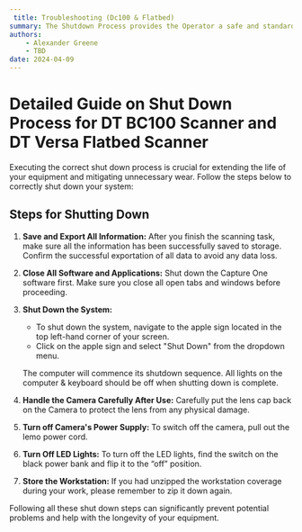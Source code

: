 ```yaml
---
 title: Troubleshooting (Dc100 & Flatbed)
summary: The Shutdown Process provides the Operator a safe and standardized way of powe
authors:
    - Alexander Greene
    - TBD
date: 2024-04-09
---
```


# Detailed Guide on Shut Down Process for DT BC100 Scanner and DT Versa Flatbed Scanner

Executing the correct shut down process is crucial for extending the life of your equipment and mitigating unnecessary wear. Follow the steps below to correctly shut down your system:

## Steps for Shutting Down

1. **Save and Export All Information:**
    After you finish the scanning task, make sure all the information has been successfully saved to storage. Confirm the successful exportation of all data to avoid any data loss.

2. **Close All Software and Applications:**
    Shut down the Capture One software first. Make sure you close all open tabs and windows before proceeding.

3. **Shut Down the System:**
    - To shut down the system, navigate to the apple sign located in the top left-hand corner of your screen.
    - Click on the apple sign and select "Shut Down" from the dropdown menu.

    The computer will commence its shutdown sequence. All lights on the computer & keyboard should be off when shutting down is complete.

4. **Handle the Camera Carefully After Use:**
    Carefully put the lens cap back on the Camera to protect the lens from any physical damage.

5. **Turn off Camera's Power Supply:**
    To switch off the camera, pull out the lemo power cord.

6. **Turn Off LED Lights:**
    To turn off the LED lights, find the switch on the black power bank and flip it to the “off” position.

7. **Store the Workstation:**
    If you had unzipped the workstation coverage during your work, please remember to zip it down again.

Following all these shut down steps can significantly prevent potential problems and help with the longevity of your equipment.
